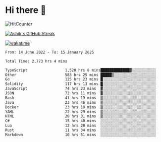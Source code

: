 # Hi there 👋

![HitCounter](https://hits.seeyoufarm.com/api/count/incr/badge.svg?url=https%3A%2F%2Fgithub.com%2Fashrhmn1212%2Fhit-counter)

<!-- ![Contribution Graph](https://github-readme-activity-graph.cyclic.app/graph?username=ashrhmn) -->


<!-- [![Top Langs](https://github-readme-stats.vercel.app/api/top-langs/?username=ashrhmn&layout=compact&theme=synthwave&langs_count=10&card_width=445)](https://github.com/anuraghazra/github-readme-stats) -->

[![Ashik's GitHub Streak](https://github-readme-streak-stats.herokuapp.com/?user=ashrhmn&theme=blood&fire=DD7F1C&background=151515&dates=9f9f9f&border=DD2727)](https://git.io/streak-stats)

<!-- ![Ashik's GitHub stats](https://github-readme-stats.vercel.app/api/?username=ashrhmn&show_icons=true&title_color=fff&icon_color=79ff97&text_color=9f9f9f&bg_color=151515) -->

[![wakatime](https://wakatime.com/badge/user/3df86613-ba63-4631-8e65-0ff18e7becad.svg)](https://wakatime.com/@3df86613-ba63-4631-8e65-0ff18e7becad)

<!--START_SECTION:waka-->

```txt
From: 14 June 2022 - To: 15 January 2025

Total Time: 2,773 hrs 4 mins

TypeScript                 1,520 hrs 8 mins█████████████▓░░░░░░░░░░░   54.82 %
Other                      583 hrs 25 mins █████▒░░░░░░░░░░░░░░░░░░░   21.04 %
Go                         125 hrs 23 mins █░░░░░░░░░░░░░░░░░░░░░░░░   04.52 %
Solidity                   117 hrs 13 mins █░░░░░░░░░░░░░░░░░░░░░░░░   04.23 %
JavaScript                 74 hrs 23 mins  ▓░░░░░░░░░░░░░░░░░░░░░░░░   02.68 %
JSON                       72 hrs 11 mins  ▓░░░░░░░░░░░░░░░░░░░░░░░░   02.60 %
Bash                       41 hrs 19 mins  ▒░░░░░░░░░░░░░░░░░░░░░░░░   01.49 %
Java                       23 hrs 46 mins  ▒░░░░░░░░░░░░░░░░░░░░░░░░   00.86 %
Docker                     23 hrs 10 mins  ▒░░░░░░░░░░░░░░░░░░░░░░░░   00.84 %
YAML                       22 hrs 29 mins  ▒░░░░░░░░░░░░░░░░░░░░░░░░   00.81 %
HTML                       20 hrs 31 mins  ▒░░░░░░░░░░░░░░░░░░░░░░░░   00.74 %
C#                         15 hrs 40 mins  ░░░░░░░░░░░░░░░░░░░░░░░░░   00.57 %
Lua                        12 hrs 28 mins  ░░░░░░░░░░░░░░░░░░░░░░░░░   00.45 %
Rust                       11 hrs 34 mins  ░░░░░░░░░░░░░░░░░░░░░░░░░   00.42 %
Markdown                   10 hrs 51 mins  ░░░░░░░░░░░░░░░░░░░░░░░░░   00.39 %
```

<!--END_SECTION:waka-->


<!--### Most Used Languages
<img src="https://wakatime.com/share/@ashrhmn/24ecb986-5bf8-4607-af7f-0aab08908d8c.png" />

### Favourite Tools
<img src="https://wakatime.com/share/@ashrhmn/f4e08015-f3bc-460a-9228-95a3ba11c604.png" />-->
